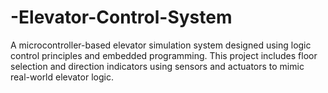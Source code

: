 # -Elevator-Control-System
A microcontroller-based elevator simulation system designed using logic control principles and embedded programming. This project includes floor selection and direction indicators using sensors and actuators to mimic real-world elevator logic.

